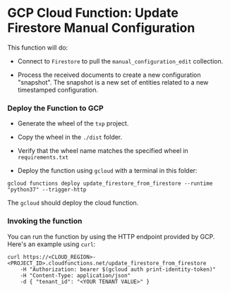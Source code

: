 # GCP Cloud Function: Update Firestore Manual Configuration

This function will do:


- Connect to `Firestore` to pull the `manual_configuration_edit` collection. 


- Process the received documents to create a new configuration "snapshot". The snapshot
is a new set of entities related to a new timestamped configuration. 

### Deploy the Function to GCP


- Generate the wheel of the `txp` project.
  

- Copy the wheel in the `./dist` folder.


- Verify that the wheel name matches the specified wheel in `requirements.txt`


- Deploy the function using `gcloud` with a terminal in this folder:

```commandline
gcloud functions deploy update_firestore_from_firestore --runtime "python37" --trigger-http
```


The `gcloud` should deploy the cloud function. 


### Invoking the function

You can run the function by using the HTTP endpoint provided by GCP.
Here's an example using `curl`:

```commandline
curl https://<CLOUD_REGION>-<PROJECT_ID>.cloudfunctions.net/update_firestore_from_firestore 
    -H "Authorization: bearer $(gcloud auth print-identity-token)"
    -H "Content-Type: application/json"
    -d { "tenant_id": "<YOUR TENANT VALUE>" } 
```
